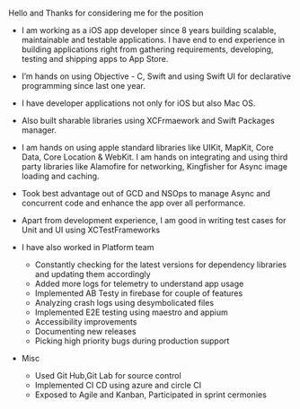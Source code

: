 Hello and Thanks for considering me for the position
- I am working as a iOS app developer since 8 years building scalable, maintainable and testable applications. I have end to end experience in building applications right from gathering requirements, developing, testing and shipping apps to App Store.
- I’m hands on using Objective - C, Swift and using Swift UI for declarative programming since last one year.
- I have developer applications not only for iOS but also Mac OS.
- Also built sharable libraries using XCFrmaework and Swift Packages manager.
- I am hands on using apple standard libraries like UIKit, MapKit, Core Data, Core Location & WebKit. I am hands on integrating and using third party libraries like Alamofire for networking, Kingfisher for Async image loading and caching.
- Took best advantage out of GCD and NSOps to manage Async and concurrent code and enhance the app over all performance.
- Apart from development experience, I am good in writing test cases for Unit and UI using XCTestFrameworks

- I have also worked in Platform team
    - Constantly checking for the latest versions for dependency libraries and updating them accordingly
    - Added more logs for telemetry to understand app usage
    - Implemented AB Testy in firebase for couple of features
    - Analyzing crash logs using desymbolicated files
    - Implemented E2E testing using maestro and appium
    - Accessibility improvements
    - Documenting new releases
    - Picking high priority bugs during production support 
- Misc
    - Used Git Hub,Git Lab for source control
    - Implemented CI CD using azure and circle CI
    - Exposed to Agile and Kanban, Participated in sprint cermonies 
